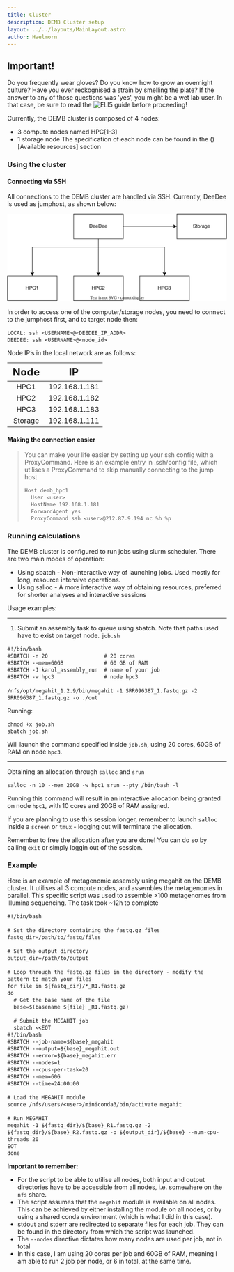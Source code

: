 ```yaml
---
title: Cluster
description: DEMB Cluster setup
layout: ../../layouts/MainLayout.astro
author: Haelmorn
---
```

<style type="text/css" rel="stylesheet">
th { font-size: 1.5rem }
td { font-size: 1rem }
</style>

## Important!

Do you frequently wear gloves? Do you know how to grow an overnight culture? Have you ever reckognised a strain by smelling the plate? If the answer to any of those questions was 'yes', you might be a wet lab user. In that case, be sure to read the ![ELI5](./wet_lab_intro) guide before proceeding!


Currently, the DEMB cluster is composed of 4 nodes:

* 3 compute nodes named HPC[1-3]
* 1 storage node
The specification of each node can be found in the ()[Available resources] section

### Using the cluster
#### Connecting via SSH
All connections to the DEMB cluster are handled via SSH. Currently, DeeDee is used as jumphost, as shown below:

![Network graph](../../../public/assets/network_graph.drawio.svg)

In order to access one of the computer/storage nodes, you need to connect to the jumphost first, and to target node then:

```
LOCAL: ssh <USERNAME>@<DEEDEE_IP_ADDR>
DEEDEE: ssh <USERNAME>@<node_id>
```

Node IP’s in the local network are as follows:


| **Node** | **IP** |
|:--------:|:-----------:|
| HPC1 |	192.168.1.181 |
| HPC2 |	192.168.1.182 |
| HPC3 |	192.168.1.183 |
|Storage |	192.168.1.111 |

#### Making the connection easier

> You can make your life easier by setting up your ssh config with a ProxyCommand.
Here is an example entry in .ssh/config file, which utilises a ProxyCommand to skip manually connecting to the jump host
> ```
> Host demb_hpc1
>   User <user>
>   HostName 192.168.1.181
>   ForwardAgent yes
>   ProxyCommand ssh <user>@212.87.9.194 nc %h %p
> ```

### Running calculations

The DEMB cluster is configured to run jobs using slurm scheduler. There are two main modes of operation:

* Using sbatch - Non-interactive way of launching jobs. Used mostly for long, resource intensive operations.
* Using salloc - A more interactive way of obtaining resources, preferred for shorter analyses and interactive sessions

Usage examples:

---

1. Submit an assembly task to queue using sbatch. Note that paths used have to exist on target node.
`job.sh`

```
#!/bin/bash
#SBATCH -n 20                  # 20 cores
#SBATCH --mem=60GB             # 60 GB of RAM
#SBATCH -J karol_assembly_run  # name of your job
#SBATCH -w hpc3                # node hpc3

/nfs/opt/megahit_1.2.9/bin/megahit -1 SRR096387_1.fastq.gz -2 SRR096387_1.fastq.gz -o ./out
```

Running:
```
chmod +x job.sh
sbatch job.sh

```
Will launch the command specified inside `job.sh`, using 20 cores, 60GB of RAM on node `hpc3`.

---

Obtaining an allocation through `salloc` and `srun`

```shell
salloc -n 10 --mem 20GB -w hpc1 srun --pty /bin/bash -l
```

Running this command will result in an interactive allocation being granted on node `hpc1`, with 10 cores and 20GB of RAM assigned.

If you are planning to use this session longer, remember to launch `salloc` inside a `screen` or `tmux` - logging out will terminate the allocation.

Remember to free the allocation after you are done! You can do so by calling `exit` or simply loggin out of the session.

### Example

Here is an example of metagenomic assembly using megahit on the DEMB cluster. It utilises all 3 compute nodes, and assembles the metagenomes in parallel.
This specific script was used to assemble >100 metagenomes from Illumina sequencing. The task took ~12h to complete

```shell
#!/bin/bash

# Set the directory containing the fastq.gz files
fastq_dir=/path/to/fastq/files

# Set the output directory
output_dir=/path/to/output

# Loop through the fastq.gz files in the directory - modify the pattern to match your files
for file in ${fastq_dir}/*_R1.fastq.gz
do
  # Get the base name of the file
  base=$(basename ${file} _R1.fastq.gz)

  # Submit the MEGAHIT job
  sbatch <<EOT
#!/bin/bash
#SBATCH --job-name=${base}_megahit
#SBATCH --output=${base}_megahit.out
#SBATCH --error=${base}_megahit.err
#SBATCH --nodes=1
#SBATCH --cpus-per-task=20
#SBATCH --mem=60G
#SBATCH --time=24:00:00

# Load the MEGAHIT module
source /nfs/users/<user>/miniconda3/bin/activate megahit

# Run MEGAHIT
megahit -1 ${fastq_dir}/${base}_R1.fastq.gz -2 ${fastq_dir}/${base}_R2.fastq.gz -o ${output_dir}/${base} --num-cpu-threads 20
EOT
done
```

**Important to remember:**
* For the script to be able to utilise all nodes, both input and output directories have to be accessible from all nodes, i.e. somewhere on the `nfs` share.
* The script assumes that the `megahit` module is available on all nodes. This can be achieved by either installing the module on all nodes, or by using a shared conda environment (which is what I did in this case).
* stdout and stderr are redirected to separate files for each job. They can be found in the directory from which the script was launched.
* The `--nodes` directive dictates how many nodes are used per job, not in total
* In this case, I am using 20 cores per job and 60GB of RAM, meaning I am able to run 2 job per node, or 6 in total, at the same time.

